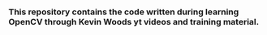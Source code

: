 ### This repository contains the code written during learning OpenCV through Kevin Woods yt videos and training material.